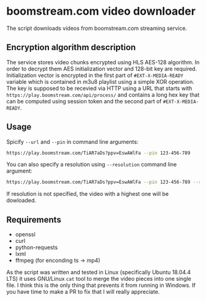 # boomstream.com video downloader

The script downloads videos from boomstream.com streaming service.

## Encryption algorithm description

The service stores video chunks encrypted using HLS AES-128 algorithm. In order to decrypt
them AES initialization vector and 128-bit key are required. Initialization vector is encrypted
in the first part of `#EXT-X-MEDIA-READY` variable which is contained in m3u8 playlist using a
simple XOR operation. The key is supposed to be recevied via HTTP using a URL that starts with
`https://play.boomstream.com/api/process/` and contains a long hex key that can be computed
using session token and the second part of `#EXT-X-MEDIA-READY`.

## Usage

Spicify `--url` and `--pin` in command line arguments:

```bash
https://play.boomstream.com/TiAR7aDs?ppv=EswAWlFa --pin 123-456-789
```

You can also specify a resolution using `--resolution` command line argument:

```bash
https://play.boomstream.com/TiAR7aDs?ppv=EswAWlFa --pin 123-456-789 --resolution "640x360"
```

If resolution is not specified, the video with a highest one will be dowloaded.

## Requirements

* openssl
* curl
* python-requests
* lxml
* ffmpeg (for enconding ts -> mp4)

As the script was written and tested in Linux (specifically Ubuntu 18.04.4 LTS) it uses GNU/Linux
`cat` tool to merge the video pieces into one single file. I think this is the only thing that prevents
it from running in Windows. If you have time to make a PR to fix that I will really appreciate.